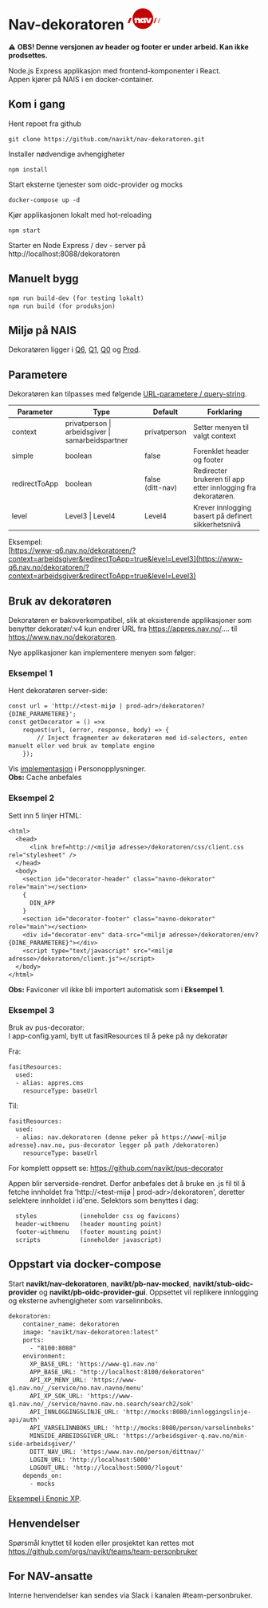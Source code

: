 
# Nav-dekoratoren ![nav.no logo](./src/ikoner/meny/Navlogo.svg)
                     
:warning: **OBS! Denne versjonen av header og footer er under arbeid. Kan ikke prodsettes.**

Node.js Express applikasjon med frontend-komponenter i React.<br>
Appen kjører på NAIS i en docker-container.


## Kom i gang
Hent repoet fra github
```
git clone https://github.com/navikt/nav-dekoratoren.git
```
Installer nødvendige avhengigheter
```
npm install
```
Start eksterne tjenester som oidc-provider og mocks
```
docker-compose up -d
```
Kjør applikasjonen lokalt med hot-reloading
```
npm start
```
Starter en Node Express / dev - server på <br> http://localhost:8088/dekoratoren

## Manuelt bygg

```
npm run build-dev (for testing lokalt)
npm run build (for produksjon)
```

## Miljø på NAIS

Dekoratøren ligger i  [Q6](https://www-q6.nav.no/dekoratoren/), [Q1](https://www-q1.nav.no/dekoratoren/), [Q0](https://www-q0.nav.no/dekoratoren/) og [Prod](https://www.nav.no/dekoratoren/).<br>

## Parametere
Dekoratøren kan tilpasses med følgende [URL-parametere / query-string](https://en.wikipedia.org/wiki/Query_string). <br>

| Parameter         | Type                                                    | Default              | Forklaring                                                          |
| ----------------- |---------------------------------------------------------|----------------------| --------------------------------------------------------------------|
| context           | privatperson \| arbeidsgiver \| samarbeidspartner       | privatperson         | Setter menyen til valgt context                                     |
| simple            | boolean                                                 | false                | Forenklet header og footer                                          |
| redirectToApp     | boolean                                                 | false <br>(ditt-nav) | Redirecter brukeren til app etter innlogging fra dekoratøren.       |
| level             | Level3 \| Level4                                        | Level4               | Krever innlogging basert på definert sikkerhetsnivå                 |

Eksempel:<br>
[https://www-q6.nav.no/dekoratoren/?context=arbeidsgiver&redirectToApp=true&level=Level3](https://www-q6.nav.no/dekoratoren/?context=arbeidsgiver&redirectToApp=true&level=Level3)

## Bruk av dekoratøren

Dekoratøren er bakoverkompatibel, slik at eksisterende applikasjoner som benytter dekoratør/:v4 kun endrer URL fra https://appres.nav.no/.... til https://www.nav.no/dekoratoren.

Nye applikasjoner kan implementere menyen som følger: 

### Eksempel 1
Hent dekoratøren server-side:
```
const url = 'http://<test-mijø | prod-adr>/dekoratoren?{DINE_PARAMETERE}';
const getDecorator = () =>x
    request(url, (error, response, body) => {
        // Inject fragmenter av dekoratøren med id-selectors, enten manuelt eller ved bruk av template engine
    });
```
Vis [implementasjon](https://github.com/navikt/personopplysninger/blob/master/server/dekorator.js) i Personopplysninger.<br>
**Obs:** Cache anbefales

### Eksempel 2
Sett inn 5 linjer HTML:
```
<html>
  <head>
      <link href=http://<miljø adresse>/dekoratoren/css/client.css rel="stylesheet" /> 
  </head>
  <body>
    <section id="decorator-header" class="navno-dekorator" role="main"></section>
    {
      DIN_APP
    }
    <section id="decorator-footer" class="navno-dekorator" role="main"></section>
    <div id="decorator-env" data-src="<miljø adresse>/dekoratoren/env?{DINE_PARAMETERE}"></div>
    <script type="text/javascript" src="<miljø adresse>/dekoratoren/client.js"></script>
  </body>
</html>
```
**Obs:** Faviconer vil ikke bli importert automatisk som i **Eksempel 1**.

### Eksempel 3
Bruk av pus-decorator:<br>
I app-config.yaml, bytt ut fasitResources til å peke på ny dekoratør

Fra:
```
fasitResources:
  used:
  - alias: appres.cms
    resourceType: baseUrl
```

Til:
```
fasitResources:
  used:
  - alias: nav.dekoratoren (denne peker på https://www{-miljø adresse}.nav.no, pus-decorator legger på path /dekoratoren)
    resourceType: baseUrl
```
For komplett oppsett se: https://github.com/navikt/pus-decorator

Appen blir serverside-rendret. Derfor anbefales det å bruke en .js fil til å fetche innholdet fra 'http://<test-mijø | prod-adr>/dekoratoren', deretter selektere innholdet i id'ene. Selektors som benyttes i dag:
   
      styles            (inneholder css og favicons)
      header-withmenu   (header mounting point)
      footer-withmenu   (footer mounting point)
      scripts           (inneholder javascript)

## Oppstart via docker-compose

Start **navikt/nav-dekoratoren**, **navikt/pb-nav-mocked**, **navikt/stub-oidc-provider** og **navikt/pb-oidc-provider-gui**. Oppsettet vil replikere innlogging og eksterne avhengigheter som varselinnboks.
```
dekoratoren:
    container_name: dekoratoren
    image: "navikt/nav-dekoratoren:latest"
    ports:
      - "8100:8088"
    environment:
      XP_BASE_URL: 'https://www-q1.nav.no'
      APP_BASE_URL: "http://localhost:8100/dekoratoren"
      API_XP_MENY_URL: 'https://www-q1.nav.no/_/service/no.nav.navno/menu'
      API_XP_SOK_URL: 'https://www-q1.nav.no/_/service/navno.nav.no.search/search2/sok'
      API_INNLOGGINGSLINJE_URL: 'http://mocks:8080/innloggingslinje-api/auth'
      API_VARSELINNBOKS_URL: 'http://mocks:8080/person/varselinnboks'
      MINSIDE_ARBEIDSGIVER_URL: 'https://arbeidsgiver-q.nav.no/min-side-arbeidsgiver/'
      DITT_NAV_URL: 'https:/www.nav.no/person/dittnav/'
      LOGIN_URL: 'http://localhost:5000'
      LOGOUT_URL: 'http://localhost:5000/?logout'
    depends_on:
      - mocks
```
[Eksempel i Enonic XP](https://github.com/navikt/nav-enonicxp/blob/IV-843-decorator/docker-compose.yml).


## Henvendelser

Spørsmål knyttet til koden eller prosjektet kan rettes mot https://github.com/orgs/navikt/teams/team-personbruker

## For NAV-ansatte

Interne henvendelser kan sendes via Slack i kanalen #team-personbruker.
